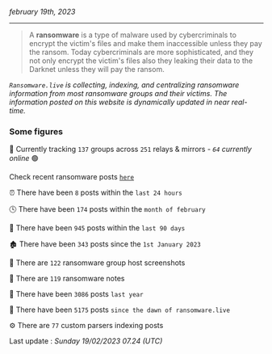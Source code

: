 _february 19th, 2023_

---

> A **ransomware** is a type of malware used by cybercriminals to encrypt the victim's files and make them inaccessible unless they pay the ransom. Today cybercriminals are more sophisticated, and they not only encrypt the victim's files also they leaking their data to the Darknet unless they will pay the ransom.


_`Ransomware.live` is collecting, indexing, and centralizing ransomware information from most ransomware groups and their victims. The information posted on this website is dynamically updated in near real-time._

### Some figures 

🔎 Currently tracking `137` groups across `251` relays & mirrors - _`64` currently online_ 🟢

Check recent ransomware posts [`here`](recentposts.md)


⏰ There have been `8` posts within the `last 24 hours`

🕓 There have been `174` posts within the `month of february`

📅 There have been `945` posts within the `last 90 days`

🏚 There have been `343` posts since the `1st January 2023`

📸 There are `122` ransomware group host screenshots

📝 There are `119` ransomware notes

🚀 There have been `3086` posts `last year`

🐣 There have been `5175` posts `since the dawn of ransomware.live`

⚙️ There are `77` custom parsers indexing posts



Last update : _Sunday 19/02/2023 07.24 (UTC)_

